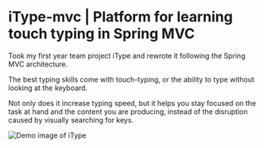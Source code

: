# iType-mvc | Platform for learning touch typing in Spring MVC

Took my first year team project iType and rewrote it following the Spring MVC architecture.

The best typing skills come with touch-typing, or the ability to type without looking at the keyboard.

Not only does it increase typing speed, but it helps you stay focused on the task at hand and the content you are producing, instead of the disruption caused by visually searching for keys.

![Demo image of iType](https://github.com/andreivoda/itype-mvc/blob/main/demo.png?raw=true)
